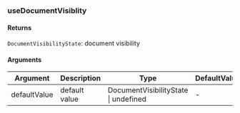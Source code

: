 ### useDocumentVisiblity

#### Returns
`DocumentVisibilityState`: document visibility

#### Arguments
|Argument|Description|Type|DefaultValue|
|---|---|---|---|
|defaultValue|default value|DocumentVisibilityState \| undefined |-|